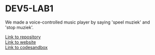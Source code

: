 # DEV5-LAB1

We made a voice-controlled music player by saying 'speel muziek' and 'stop muziek'. 

[Link to repository](https://github.com/EviVermeeren/DEV5-LAB1) 
</br>
[Link to website](https://evivermeeren.github.io/DEV5-LAB1/)
</br>
[Link to codesandbox](https://codesandbox.io/s/speech-music-7qswsd?file=/index.html)
